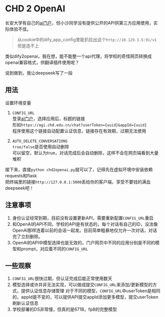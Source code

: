# CHD 2 OpenAI

长安大学有自己的[ai门户](https://agi.chd.edu.cn/)，但小沙同学没有提供公开的API供第三方应用使用，实际体验不佳。

> 从cookie中的dify_app_config里能扒拉出这个`http://10.129.3.5:91/v1` 但是连不上

类似dify2openai，我在想，能不能整一个api代理，将学校的奇怪网页转换成openai兼容格式，供翻译插件使用呢？

说到做到，我让deepseek写了一段

## 用法
设置环境变量
1. `CONFIG_URL`  
   登录[ai门户](https://agi.chd.edu.cn/)，选择应用后，标题的链接  
   形如`https://agi.chd.edu.cn/chat?userToken={uuid}&appId={uuid}`  
   程序使用这个链接自动配置认证信息，链接存在有效期，过期无法使用

2. `AUTO_DELETE_CONVERSATIONS`  
   `true/false`是否使用自动删除  
    可以留空，默认为true，对话完成后会自动删除，这样不会在网页端看到大量堆积

接下来，直接`python chd2openai.py`就可以了，记得先在虚拟环境中安装依赖requests和flask  
把终端里的链接`http://127.0.0.1:5000`丢给你的客户端，享受不要钱的满血deepseek吧！

## 注意事项

1. 身份认证经常到期，目前没有设置更新API，需要重新配置`CONFIG_URL`重启
2. 和OpenAI的API不同，学校的API是有状态的，每个对话有自己的ID，没法像OpenAI那样连着以前的会话一起发。目前简单粗暴地仅允许一次对话，对话完了立刻删除。
3. OpenAI的API中模型选择也是无效的，门户网页中不同的应用分别是不同的模型和prompt，对应着不同的`CONFIG_URL`

## 一些观察

1. `CONFIG_URL`很快过期，但认证完成后能正常使用数天
2. 模型选择或许并非无法实现，可以做成提交`CONFIG_URL`来添加/更新模型的方式，提供认证信息存储管理
   对于不同的模型，`CONFIG_URL`中userToken是相同的，appId是不变的，可以提供API提交appId添加更多模型，提交userToken刷新认证信息
3. 学校部署的DS非常慢，但真的是671B，fp8的完整模型
